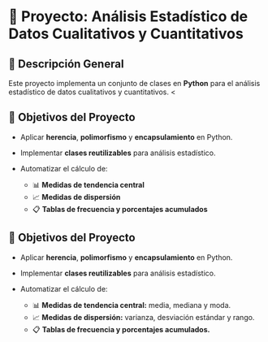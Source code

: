 # 🧮 Proyecto: Análisis Estadístico de Datos Cualitativos y Cuantitativos

## 📘 Descripción General
Este proyecto implementa un conjunto de clases en **Python** para el análisis estadístico de datos cualitativos y cuantitativos.
<
## 🧠 Objetivos del Proyecto
- Aplicar **herencia**, **polimorfismo** y **encapsulamiento** en Python.  
- Implementar **clases reutilizables** para análisis estadístico.  
- Automatizar el cálculo de:

  - 📊 **Medidas de tendencia central**  
  - 📈 **Medidas de dispersión**
  - 📋 **Tablas de frecuencia y porcentajes acumulados**

## 🧠 Objetivos del Proyecto

- Aplicar **herencia**, **polimorfismo** y **encapsulamiento** en Python.  
- Implementar **clases reutilizables** para análisis estadístico.  
- Automatizar el cálculo de:

  - 📊 **Medidas de tendencia central:** media, mediana y moda.  
  - 📈 **Medidas de dispersión:** varianza, desviación estándar y rango.  
  - 📋 **Tablas de frecuencia y porcentajes acumulados.**